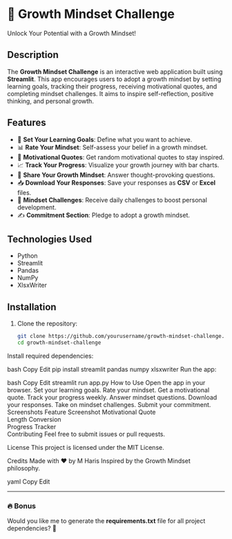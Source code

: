 # 🌱 Growth Mindset Challenge
Unlock Your Potential with a Growth Mindset!

## Description
The **Growth Mindset Challenge** is an interactive web application built using **Streamlit**. This app encourages users to adopt a growth mindset by setting learning goals, tracking their progress, receiving motivational quotes, and completing mindset challenges. It aims to inspire self-reflection, positive thinking, and personal growth.

## Features
- 🎯 **Set Your Learning Goals**: Define what you want to achieve.
- 📊 **Rate Your Mindset**: Self-assess your belief in a growth mindset.
- 💬 **Motivational Quotes**: Get random motivational quotes to stay inspired.
- 📈 **Track Your Progress**: Visualize your growth journey with bar charts.
- 🧠 **Share Your Growth Mindset**: Answer thought-provoking questions.
- 📥 **Download Your Responses**: Save your responses as **CSV** or **Excel** files.
- 🎯 **Mindset Challenges**: Receive daily challenges to boost personal development.
- ✍️ **Commitment Section**: Pledge to adopt a growth mindset.

## Technologies Used
- Python
- Streamlit
- Pandas
- NumPy
- XlsxWriter

## Installation
1. Clone the repository:
   ```bash
   git clone https://github.com/yourusername/growth-mindset-challenge.git
   cd growth-mindset-challenge
Install required dependencies:

bash
Copy
Edit
pip install streamlit pandas numpy xlsxwriter
Run the app:

bash
Copy
Edit
streamlit run app.py
How to Use
Open the app in your browser.
Set your learning goals.
Rate your mindset.
Get a motivational quote.
Track your progress weekly.
Answer mindset questions.
Download your responses.
Take on mindset challenges.
Submit your commitment.
Screenshots
Feature	Screenshot
Motivational Quote	
Length Conversion	
Progress Tracker	
Contributing
Feel free to submit issues or pull requests.

License
This project is licensed under the MIT License.

Credits
Made with ❤️ by M Haris
Inspired by the Growth Mindset philosophy.

yaml
Copy
Edit

---

### 🔥 Bonus
Would you like me to generate the **requirements.txt** file for all project dependencies? 📄
